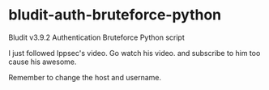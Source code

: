 # bludit-auth-bruteforce-python
Bludit v3.9.2 Authentication Bruteforce Python script

I just followed Ippsec's video. Go watch his video. and subscribe to him too cause his awesome.

Remember to change the host and username.
